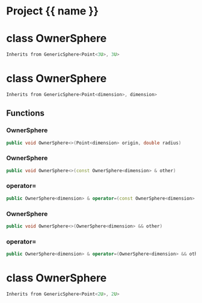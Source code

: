 <script setup>
import {useRoute} from 'vitepress'
const {path} = useRoute()
const tokens = path.split('/')
const words = tokens[2].split('-');
for (let i = 0; i < words.length; i++) {
    words[i] = words[i].charAt(0).toUpperCase() + words[i].slice(1);
    words[i] = words[i].replace('geode', 'Geode')
}
const name = words.join('-');
</script>
# Project {{ name }}

# class OwnerSphere


```cpp
Inherits from GenericSphere<Point<3U>, 3U>
```



# class OwnerSphere


```cpp
Inherits from GenericSphere<Point<dimension>, dimension>
```



## Functions

### OwnerSphere

```cpp
public void OwnerSphere<>(Point<dimension> origin, double radius)
```


### OwnerSphere

```cpp
public void OwnerSphere<>(const OwnerSphere<dimension> & other)
```


### operator=

```cpp
public OwnerSphere<dimension> & operator=(const OwnerSphere<dimension> & other)
```


### OwnerSphere

```cpp
public void OwnerSphere<>(OwnerSphere<dimension> && other)
```


### operator=

```cpp
public OwnerSphere<dimension> & operator=(OwnerSphere<dimension> && other)
```




# class OwnerSphere


```cpp
Inherits from GenericSphere<Point<2U>, 2U>
```



